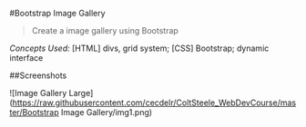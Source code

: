#Bootstrap Image Gallery

>Create a image gallery using Bootstrap

_Concepts Used:_ [HTML] divs, grid system; [CSS] Bootstrap; dynamic interface

##Screenshots

![Image Gallery Large](https://raw.githubusercontent.com/cecdelr/ColtSteele_WebDevCourse/master/Bootstrap Image Gallery/img1.png)